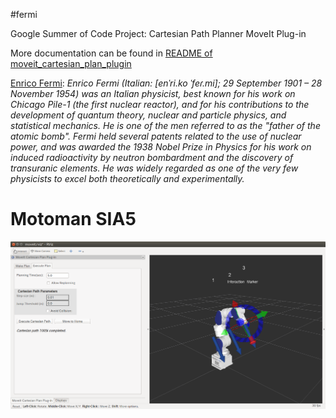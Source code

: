 #fermi

Google Summer of Code Project: Cartesian Path Planner MoveIt Plug-in

More documentation can be found in [README of moveit_cartesian_plan_plugin](https://github.com/ros-industrial-consortium/fermi/tree/hydro-devel/moveit_cartesian_plan_plugin)

[Enrico Fermi](http://en.wikipedia.org/wiki/Enrico_Fermi): _Enrico Fermi (Italian: [enˈri.ko ˈfeɾ.mi]; 29 September 1901 – 28 November 1954) was an Italian physicist, best known for his work on Chicago Pile-1 (the first nuclear reactor), and for his contributions to the development of quantum theory, nuclear and particle physics, and statistical mechanics. He is one of the men referred to as the "father of the atomic bomb". Fermi held several patents related to the use of nuclear power, and was awarded the 1938 Nobel Prize in Physics for his work on induced radioactivity by neutron bombardment and the discovery of transuranic elements. He was widely regarded as one of the very few physicists to excel both theoretically and experimentally._

# Motoman SIA5

![img](.image/sia5_image.png)